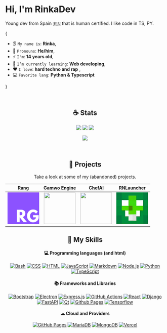 # Hi, I'm RinkaDev
Young dev from Spain 🇪🇸 that is human certified. I like code in TS, PY.

<!-- ![](https://img.shields.io/badge/JavaScript-F7DF1E.svg?style=for-the-badge&logo=JavaScript&logoColor=black)
![](https://img.shields.io/badge/Python-3776AB.svg?style=for-the-badge&logo=Python&logoColor=white)
<a href="https://twitter.com/RinkaDev"><img src="https://img.shields.io/badge/Twitter-1DA1F2.svg?style=for-the-badge&logo=Twitter&logoColor=white"></img></a>
<a href="https://www.instagram.com/rinkadeveloping/"><img src="https://img.shields.io/badge/Instagram-E4405F.svg?style=for-the-badge&logo=Instagram&logoColor=white"></img></a>
![](https://img.shields.io/badge/Visual%20Studio%20Code-007ACC.svg?style=for-the-badge&logo=Visual-Studio-Code&logoColor=white) -->

{  

* 👂 `My name is`: **Rinka**,
* 👩 `Pronouns`: **He/him**,
* ⚡ `I'm`: **14 years old**,
* 🌱 `I’m currently learning`: **Web developing**,
* ❤️ `I love`: **hard techno and rap**  ,
* 💻 `Favorite lang`: **Python & Typescript**  

}

<br/>

<h2 align="center">☕ Stats</h2>

<p align="center">
  <img height="50%" width="auto" src ="https://github-readme-stats.vercel.app/api?username=rinkagi&show_icons=true&count_private=true&theme=material-palenight&hide_border=true&hide=issues,contribs&bg_color=00000000">
  <img height="50%" width="auto" src ="https://github-readme-stats.vercel.app/api/top-langs/?username=rinkagi&layout=compact&hide_border=true&theme=material-palenight&bg_color=00000000&langs_count=6&hide=jupyter%20notebook,tex,css,php&exclude_repo=Pacman-AI">
  <img src ="https://github-readme-streak-stats.herokuapp.com?user=rinkagi&theme=material-palenight&hide_border=true&background=FFFFFF00">
</p>

<p align="center">
    <img src="https://github-profile-trophy.vercel.app/?username=rinkagi&theme=tokyonight"/>
</p>

<br/>

<h2 align="center">🚀 Projects</h2>
<p align="center">Take a look at some of my (abandoned) projects.</p>

<div align="center">

| <a href="https://github.com/RinkaGI/Rang">Rang</a> | <a href="https://github.com/RinkaGI/GamwoPython">Gamwo Engine</a> | <a href="https://github.com/RinkaGI/ChefAI">ChefAI</a> | <a href="https://github.com/RinkaGI/RNLauncher">RNLauncher</a>
| :---: | :---: | :---: | :---: |
| <img src="https://github.com/RinkaGI/Rang/raw/main/bin/assets/logo.png" width=100 height=100></img> | <img src="https://user-images.githubusercontent.com/77236422/236555112-c06f9c0f-3458-4644-bcd4-aa722ea2e1d7.png" width=100 height=100></img> | <img src="https://user-images.githubusercontent.com/77236422/236555578-3fb9f574-6ac8-4725-ad25-a1166f0d6225.png" width=100 height=100></img> | <img src="https://github.com/RinkaGI/RNLauncher/blob/main/logo.png?raw=true" width=100 height=100></img> |

</div>

<h2 align="center">🌱 My Skills</h2>

<h4 align="center">💻 Programming languages (and html)</h4>

<p align="center">
<a href="https://github.com/search?q=user%3ASammwyy1+language%3Abash"><img alt="Bash" src="https://img.shields.io/badge/Bash-121011.svg?logo=gnu-bash&logoColor=white"></a>
<a href="https://github.com/search?q=user%3ASammwyy1+language%3Acss"><img alt="CSS" src="https://img.shields.io/badge/CSS-1572B6.svg?logo=css3&logoColor=white"></a>
<a href="https://github.com/search?q=user%3ASammwyy1+language%3Ahtml"><img alt="HTML" src="https://img.shields.io/badge/HTML-E34F26.svg?logo=html5&logoColor=white"></a>
<a href="https://github.com/search?q=user%3ASammwyy1+language%3Ajavascript"><img alt="JavaScript" src="https://img.shields.io/badge/JavaScript-F7DF1E.svg?logo=javascript&logoColor=black"></a>
<a href="https://github.com/search?q=user%3ASammwyy1+language%3Amarkdown"><img alt="Markdown" src="https://img.shields.io/badge/Markdown-000000.svg?logo=markdown&logoColor=white"></a>
<a href="https://github.com/search?q=user%3ASammwyy1+language%3Ajavascript"><img alt="Node.js" src="https://img.shields.io/badge/Node.js-43853D.svg?logo=node.js&logoColor=white"></a>
<a href="https://github.com/search?q=user%3ASammwyy1+language%3Apython"><img alt="Python" src="https://img.shields.io/badge/Python-14354C.svg?logo=python&logoColor=white"></a>
<a href="https://github.com/search?q=user%3ASammwyy1+language%3AtypeScript"><img alt="TypeScript" src="https://img.shields.io/badge/TypeScript-007ACC.svg?logo=typescript&logoColor=white"></a>
</p>

<h4 align="center">📚 Frameworks and Libraries</h4>

<p align="center">
<a href="#"><img alt="Bootstrap" src="https://img.shields.io/badge/Bootstrap-7952B3.svg?logo=bootstrap&logoColor=white"></a>
<a href="#"><img alt="Electron" src="https://img.shields.io/badge/Electron-20232e.svg?logo=electron&logoColor=white"></a>
<a href="#"><img alt="Express.js" src="https://img.shields.io/badge/Express-404d59.svg?logo=express&logoColor=white"></a>
<a href="#"><img alt="GitHub Actions" src="https://img.shields.io/badge/GitHub%20Actions-2671E5.svg?logo=github%20actions&logoColor=white"></a>
<a href="#"><img alt="React" src="https://img.shields.io/badge/React-61DAFB.svg?logo=react&logoColor=black"></a>
<a href="#"><img alt="Django" src="https://img.shields.io/badge/django-%23092E20.svg?style=for-the-badge&logo=django&logoColor=white"></a>
<a href="#"><img alt="FastAPI" src="https://img.shields.io/badge/FastAPI-005571?style=for-the-badge&logo=fastapi"></a>
<a href="#"><img alt="Qt" src="https://img.shields.io/badge/Qt-%23217346.svg?style=for-the-badge&logo=Qt&logoColor=white"></a>
<a href="#"><img alt="Github Pages" src="https://img.shields.io/badge/github%20pages-121013?style=for-the-badge&logo=github&logoColor=white"></a>
<a href="#"><img alt="Tensorflow" src="https://img.shields.io/badge/TensorFlow-%23FF6F00.svg?style=for-the-badge&logo=TensorFlow&logoColor=white"></a>
</p>

<h4 align="center">☁ Cloud and Providers</h4>

<p align="center">
<a href="#"><img alt="GitHub Pages" src="https://img.shields.io/badge/GitHub%20Pages-327FC7.svg?logo=github&logoColor=white"></a>
<a href="#"><img alt="MariaDB" src="https://img.shields.io/badge/MariaDB-003545.svg?logo=mariadb&logoColor=white"></a>
<a href="#"><img alt="MongoDB" src="https://img.shields.io/badge/MongoDB-47A248.svg?logo=mongodb&logoColor=white"></a>
<a href="#"><img alt="Vercel" src="https://img.shields.io/badge/Vercel-000000.svg?logo=vercel&logoColor=white"></a>
</p>
<!-- ## Tools
<a href="https://github.com" target="_blank"> <img src="https://cdn.jsdelivr.net/gh/devicons/devicon/icons/github/github-original.svg" alt="github" width="40" height="40"/> </a> <a href="https://code.visualstudio.com/" target="_blank"> <img src="https://cdn.jsdelivr.net/gh/devicons/devicon/icons/vscode/vscode-original.svg" alt="vscode" width="40" height="40"/> </a> <a href="https://www.python.org/psf-landing/" target="_blank"> <img src="https://s3.dualstack.us-east-2.amazonaws.com/pythondotorg-assets/media/community/logos/python-logo-only.png" alt="Python" width="40" height="40"/> </a> <a href="https://nodejs.org/es" target="_blank"> <img src="https://upload.wikimedia.org/wikipedia/commons/thumb/9/99/Unofficial_JavaScript_logo_2.svg/768px-Unofficial_JavaScript_logo_2.svg.png?20141107110902" alt="JavaScript" width="40" height="40"/> </a>

## Stats
![Rinka's GitHub stats](https://github-readme-stats.vercel.app/api?username=rinkagi&show_icons=true&theme=tokyonight)

[![Top Langs](https://github-readme-stats.vercel.app/api/top-langs/?username=rinkagi&hide_progress=false&theme=tokyonight)](https://github.com/anuraghazra/github-readme-stats) -->
